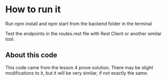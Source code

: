 # How to run it

Run npm install and npm start from the backend folder in the terminal

Test the endpoints in the routes.rest file with Rest Client or another similar tool.

## About this code

This code came from the lesson 4 prove solution. There may be slight modifications to it, but it will be very similar, if not exactly the same.



